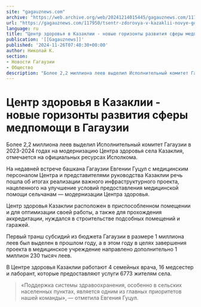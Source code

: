 ```yaml
---
site: "gagauznews.com"
archive: "https://web.archive.org/web/20241214015445/gagauznews.com/117950/tsentr-zdorovya-v-kazaklii-novye-gorizonty-razvitiya-sfery-medpomoshhi-v-gagauzii.html"
url: "https://gagauznews.com/117950/tsentr-zdorovya-v-kazaklii-novye-gorizonty-razvitiya-sfery-medpomoshhi-v-gagauzii.html"
language: ru
title: "Центр здоровья в Казаклии - новые горизонты развития сферы медпомощи в Гагаузии"
publication: '[[Gagauznews]]'
published: '2024-11-26T07:40:30+00:00'
author: Николай К.
section:
- Новости Гагаузии
- Общество
description: "Более 2,2 миллиона леев выделил Исполнительный комитет Гагаузии в 2023-2024 годах на модернизацию Центра здоровья села Казаклия, отмечается на официальных ресурсах Исполкома. На недавней встрече башкана Гагаузии Евгении Гуцул с медицинским персоналом Центра и представителями руководства Казаклии речь пошла об итогах реализации важного инфраструктурного проекта, нацеленного на улучшение условий предоставления медицинской помощи сельчанам — модернизации Центра здоровья. Центр здоровья Казаклии расположен в приспособленном помещении и для оптимизации своей работы, а также для прохождения аккредитации, нуждался в строительстве подсобных помещений и гаражей. Первый транш субсидий из бюджета Гагаузии в размере 1 миллиона леев был выделен в прошлом году, а в этом […]"
---
```


# Центр здоровья в Казаклии - новые горизонты развития сферы медпомощи в Гагаузии

Более 2,2 миллиона леев выделил Исполнительный комитет Гагаузии в 2023-2024 годах на модернизацию Центра здоровья села Казаклия, отмечается на официальных ресурсах Исполкома.

На недавней встрече башкана Гагаузии Евгении Гуцул с медицинским персоналом Центра и представителями руководства Казаклии речь пошла об итогах реализации важного инфраструктурного проекта, нацеленного на улучшение условий предоставления медицинской помощи сельчанам — модернизации Центра здоровья.

Центр здоровья Казаклии расположен в приспособленном помещении и для оптимизации своей работы, а также для прохождения аккредитации, нуждался в строительстве подсобных помещений и гаражей.

Первый транш субсидий из бюджета Гагаузии в размере 1 миллиона леев был выделен в прошлом году, а в этом году в целях завершения проекта в медицинское учреждение направлено дополнительно 1 миллион 230 тысяч леев.

В Центре здоровья Казаклии работают 4 семейных врача, 16 медсестер и лаборант, которые предоставляют услуги 6773 жителям села.

> «Поддержка системы здравоохранения, особенно в сельских населенных пунктах, является одним из главных приоритетов нашей команды», — отметила Евгения Гуцул.